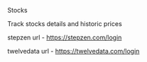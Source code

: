 Stocks 

Track stocks details and historic prices

stepzen url - https://stepzen.com/login

twelvedata url - https://twelvedata.com/login